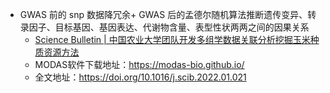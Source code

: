 * GWAS 前的 snp 数据降冗余+ GWAS 后的孟德尔随机算法推断遗传变异、转录因子、目标基因、基因表达、代谢物含量、表型性状两两之间的因果关系
  * [Science Bulletin | 中国农业大学团队开发多组学数据关联分析挖掘玉米种质资源方法](https://mp.weixin.qq.com/s?__biz=MzIyOTY2NDYyNQ==&mid=2247533363&idx=1&sn=bfd825f6aefb7ca3a99386255be909f3&chksm=e8bd312ddfcab83bee3d2e9e1b8611a885299838d22fd21190dd130e58ead22fdbb61af3aa9d&mpshare=1&scene=23&srcid=0213HwKA8ZLfdAQQU9yq9bSl&sharer_sharetime=1644726561175&sharer_shareid=0c65851e1d5c4c4ba77f30217a4b05d1%23rd)
  * MODAS软件下载地址：https://modas-bio.github.io/
  * 全文地址：https://doi.org/10.1016/j.scib.2022.01.021
